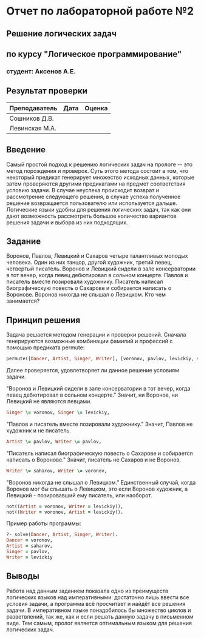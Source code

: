 # Отчет по лабораторной работе №2
## Решение логических задач
## по курсу "Логическое программирование"

### студент: Аксенов А.Е.

## Результат проверки

| Преподаватель     | Дата         |  Оценка       |
|-------------------|--------------|---------------|
| Сошников Д.В. |              |               |
| Левинская М.А.|              |               |

## Введение

Cамый простой подход к решению логических задач на прологе -- это метод порождения и проверок. Суть этого метода состоит в том, что некоторый предикат генерирует множество исходных данных, которые затем проверяются другими предикатами на предмет соответствия условию задачи. В случае неуспеха происходит возврат и рассмотрение следующего решения, в случае успеха полученное решение возвращается пользователю или используется дальше. Логические языки удобны для решения логических задач, так как они дают возможность рассмотреть большое количество вариантов решения задачи и выбора из них подходящих.

## Задание
Воронов, Павлов, Левицкий и Сахаров четыре талантливых молодых человека. Один из них танцор, другой художник, третий певец, четвертый писатель. Воронов и Левицкий сидели в зале консерватории в тот вечер, когда певец дебютировал в сольном концерте. Павлов и писатель вместе позировали художнику. Писатель написал биографическую повесть о Сахарове и собирается написать о Воронове. Воронов никогда не слышал о Левицком. Кто чем занимается?

## Принцип решения
Задача решается методом генерации и проверки решений.
Сначала генерируются возможные комбинации фамилий и профессий с помощью предиката permute:

```prolog
permute([Dancer, Artist, Singer, Writer], [voronov, pavlov, levickiy, saharov]),
```

Далее проверяется, удовлетворяет ли данное решение условиям задачи.

"Воронов и Левицкий сидели в зале консерватории в тот вечер, когда певец дебютировал в сольном концерте." Значит, ни Воронов, ни Левицкий не являются певцами.

```prolog
Singer \= voronov, Singer \= levickiy,
```

"Павлов и писатель вместе позировали художнику." Значит, Павлов не художник и не писатель.

```prolog
Artist \= pavlov, Writer \= pavlov,
```

"Писатель написал биографическую повесть о Сахарове и собирается написать о Воронове." Значит, писатель не Сахаров и не Воронов.

```prolog
Writer \= saharov, Writer \= voronov,
```

"Воронов никогда не слышал о Левицком." Единственный случай, когда Воронов мог бы слышать о Левицком, это если Воронов художник, а Левицкий - позировавший ему писатель, или наоборот.

```prolog
not((Artist = voronov, Writer = levickiy)),
not((Writer = voronov, Artist = levickiy)).
```

Пример работы программы:

```prolog
?- solve(Dancer, Artist, Singer, Writer).
Dancer = voronov,
Artist = saharov,
Singer = pavlov,
Writer = levickiy
```

## Выводы
Работа над данным заданием показала одно из преимуществ логических языков над императивными: достаточно лишь ввести все условия задачи, а программа всё просчитает и найдёт все решения задачи. В императивном языке понадобилось бы множество циклов и разветвлений, так же, как и если решать данную задачу в письменном виде. Тем самым, пролог является оптимальным языком для решения логических задач.
